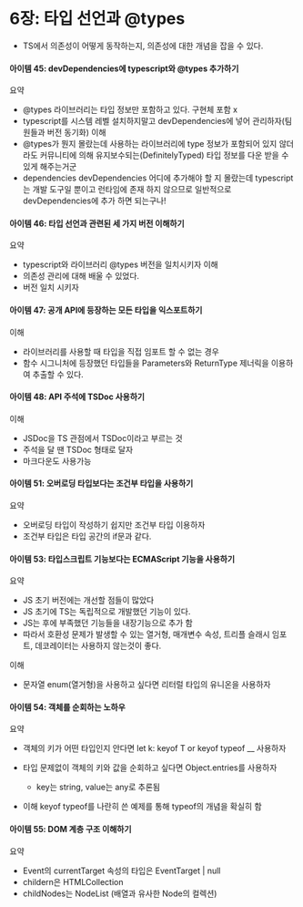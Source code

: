 # 6장: 타입 선언과 @types

- TS에서 의존성이 어떻게 동작하는지, 의존성에 대한 개념을 잡을 수 있다. 

#### 아이템 45: devDependencies에 typescript와 @types 추가하기 
요약
- @types 라이브러리는 타입 정보만 포함하고 있다. 구현체 포함 x 
- typescript를 시스템 레벨 설치하지말고 devDependencies에 넣어 관리하자(팀원들과 버전 동기화)
이해 
- @types가 뭔지 몰랐는데 사용하는 라이브러리에 type 정보가 포함되어 있지 않더라도 커뮤니티에 의해 유지보수되는(DefinitelyTyped) 타입 정보를 다운 받을 수 있게 해주는거군
- dependencies devDependencies 어디에 추가해야 할 지 몰랐는데 typescript는 개발 도구일 뿐이고 런타임에 존재 하지 않으므로 일반적으로 devDependencies에 추가 하면 되는구나!

#### 아이템 46: 타입 선언과 관련된 세 가지 버전 이해하기 
요약
- typescript와 라이브러리 @types 버전을 일치시키자 
이해
- 의존성 관리에 대해 배울 수 있었다. 
- 버전 일치 시키자 

#### 아이템 47: 공개 API에 등장하는 모든 타입을 익스포트하기
이해
- 라이브러리를 사용할 때 타입을 직접 임포트 할 수 없는 경우
- 함수 시그니처에 등장했던 타입들을 Parameters와 ReturnType 제너릭을 이용하여 추출할 수 있다. 

#### 아이템 48: API 주석에 TSDoc 사용하기 
이해
- JSDoc을 TS 관점에서 TSDoc이라고 부르는 것
- 주석을 달 땐 TSDoc 형태로 달자 
- 마크다운도 사용가능 

#### 아이템 51: 오버로딩 타입보다는 조건부 타입을 사용하기
요약
- 오버로딩 타입이 작성하기 쉽지만 조건부 타입 이용하자 
- 조건부 타입은 타입 공간의 if문과 같다. 

#### 아이템 53: 타입스크립트 기능보다는 ECMAScript 기능을 사용하기 
요약
- JS 초기 버전에는 개선할 점들이 많았다 
- JS 초기에 TS는 독립적으로 개발했던 기능이 있다.
- JS는 후에 부족했던 기능들을 내장기능으로 추가 함
- 따라서 호환성 문제가 발생할 수 있는 열거형, 매개변수 속성, 트리플 슬래시 임포트, 데코레이터는 사용하지 않는것이 좋다. 

이해
- 문자열 enum(열거형)을 사용하고 싶다면 리터럴 타입의 유니온을 사용하자 

#### 아이템 54: 객체를 순회하는 노하우 
요약
- 객체의 키가 어떤 타입인지 안다면 let k: keyof T or keyof typeof __ 사용하자 
- 타입 문제없이 객체의 키와 값을 순회하고 싶다면 Object.entries를 사용하자 
  - key는 string, value는 any로 추론됨 

- 이해 
keyof typeof를 나란히 쓴 예제를 통해 typeof의 개념을 확실히 함

#### 아이템 55: DOM 계층 구조 이해하기 
요약
- Event의 currentTarget 속성의 타입은 EventTarget | null
- childern은 HTMLCollection
- childNodes는 NodeList (배열과 유사한 Node의 컬렉션)